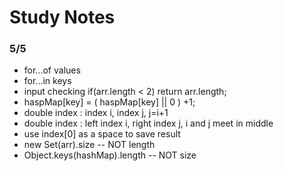 
# Study Notes

### 5/5
- for...of values
- for...in keys
- input checking  if(arr.length < 2) return arr.length;
- haspMap[key] = ( haspMap[key] || 0 ) +1;
- double index : index i, index j, j=i+1 
- double index : left index i, right index j, i and j meet in middle
- use index[0] as a space to save result
- new Set(arr).size -- NOT length
- Object.keys(hashMap).length -- NOT size
